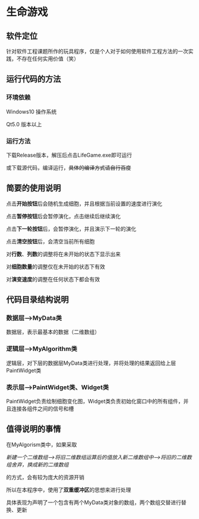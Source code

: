 # 生命游戏

## 软件定位

针对软件工程课题所作的玩具程序，仅是个人对于如何使用软件工程方法的一次实践，不存在任何实用价值（笑）

## 运行代码的方法

### 环境依赖

Windows10 操作系统

Qt5.0 版本以上

### 运行方法

下载Release版本，解压后点击LifeGame.exe即可运行

或下载源代码，编译运行，~~具体的编译方式请自行百度~~

## 简要的使用说明

点击**开始按钮**后会随机生成细胞，并且根据当前设置的速度进行演化

点击**暂停按钮**后会暂停演化，点击继续后继续演化

点击**下一轮按钮**后，会暂停演化，并且演示下一轮的演化

点击**清空按钮**后，会清空当前所有细胞



对**行数**、**列数**的调整将在未开始的状态下显示出来

对**细胞数量**的调整仅在未开始的状态下有效

对**演变速度**的调整在任何状态下都会有效

## 代码目录结构说明

### 数据层-->MyData类

数据层，表示最基本的数据（二维数组）

### 逻辑层-->MyAlgorithm类

逻辑层，对下层的数据层MyData类进行处理，并将处理的结果返回给上层PaintWidget类

### 表示层-->PaintWidget类、Widget类

PaintWidget负责绘制细胞变化图，Widget类负责初始化窗口中的所有组件，并且连接各组件之间的信号和槽

## 值得说明的事情

在MyAlgorism类中，如果采取

_新建一个二维数组-->将旧二维数组运算后的值放入新二维数组中-->将旧的二维数组舍弃，换成新的二维数组_

的方式，会有较为庞大的资源开销

所以在本程序中，使用了**双重缓冲区**的思想来进行处理

具体表现为声明了一个包含有两个MyData类对象的数组，两个数组交替进行替换、更新
